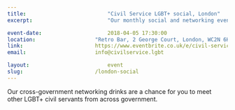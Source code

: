 ```yaml
---
title:  						"Civil Service LGBT+ social, London"
excerpt:	  					"Our monthly social and networking event in London."

event-date:	 					2018-04-05 17:30:00
location:					"Retro Bar, 2 George Court, London, WC2N 6HH"
link: 						https://www.eventbrite.co.uk/e/civil-service-lgbt-social-london-tickets-39611351619
email: 						info@civilservice.lgbt

layout: 						event
slug:						/london-social
---
```


Our cross-government networking drinks are a chance for you to meet other LGBT+ civil servants from across government.
